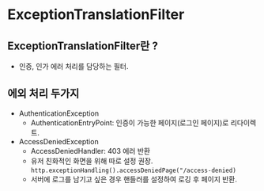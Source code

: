 # ExceptionTranslationFilter

## ExceptionTranslationFilter란 ?
- 인증, 인가 에러 처리를 담당하는 필터.

## 에외 처리 두가지
- AuthenticationException 
    - AuthenticationEntryPoint: 인증이 가능한 페이지(로그인 페이지)로 리다이렉트. 
- AccessDeniedException
    - AccessDeniedHandler: 403 에러 반환
    - 유저 친화적인 화면을 위해 따로 설정 권장.  
    `http.exceptionHandling().accessDeniedPage("/access-denied)`
    - 서버에 로그를 남기고 싶은 경우 핸들러를 설정하여 로깅 후 페이지 반환.
    
